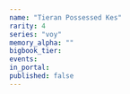 ```yaml
---
name: "Tieran Possessed Kes"
rarity: 4
series: "voy"
memory_alpha: ""
bigbook_tier:
events:
in_portal:
published: false
---
```

